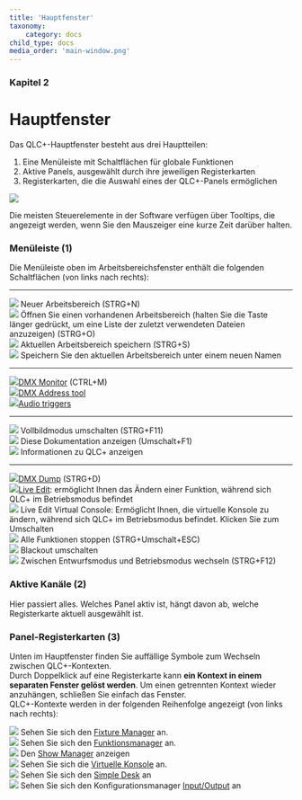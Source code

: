 ```yaml
---
title: 'Hauptfenster'
taxonomy:
    category: docs
child_type: docs
media_order: 'main-window.png'
---
```


<style>
    #chapter p {
        text-align: left;
    }
</style>

### Kapitel 2

# Hauptfenster

Das QLC+-Hauptfenster besteht aus drei Hauptteilen:

1. Eine Menüleiste mit Schaltflächen für globale Funktionen
2. Aktive Panels, ausgewählt durch ihre jeweiligen Registerkarten
3. Registerkarten, die die Auswahl eines der QLC+-Panels ermöglichen

![](/main-window/main-window.png)

Die meisten Steuerelemente in der Software verfügen über Tooltips, die angezeigt werden, wenn Sie den Mauszeiger eine kurze Zeit darüber halten.

### Menüleiste (1)

Die Menüleiste oben im Arbeitsbereichsfenster enthält die folgenden Schaltflächen (von links nach rechts):

* * *

![](../basics/filenew.png) Neuer Arbeitsbereich (STRG+N)  
![](../basics/fileopen.png) Öffnen Sie einen vorhandenen Arbeitsbereich (halten Sie die Taste länger gedrückt, um eine Liste der zuletzt verwendeten Dateien anzuzeigen) (STRG+O)  
![](../basics/filesave.png) Aktuellen Arbeitsbereich speichern (STRG+S)  
![](../basics/filesaveas.png) Speichern Sie den aktuellen Arbeitsbereich unter einem neuen Namen

* * *

![](../basics/monitor.png)[DMX Monitor](dmx-monitor) (CTRL+M)  
![](../basics/diptool.png)[DMX Address tool](dmx-address-tool)  
![](../basics/audioinput.png)[Audio triggers](/virtual-console/audio-triggers)  

* * *

![](../basics/fullscreen.png) Vollbildmodus umschalten (STRG+F11)  
![](../basics/help.png) Diese Dokumentation anzeigen (Umschalt+F1)  
![](../basics/qlcplus.svg?resize=32,32) Informationen zu QLC+ anzeigen

* * *

![](../basics/add_dump.png)[DMX Dump](dmx-dump) (STRG+D)  
![](../basics/liveedit.png)[Live Edit](live-edit): ermöglicht Ihnen das Ändern einer Funktion, während sich QLC+ im Betriebsmodus befindet  
![](../basics/liveedit_vc.png) Live Edit Virtual Console: Ermöglicht Ihnen, die virtuelle Konsole zu ändern, während sich QLC+ im Betriebsmodus befindet. Klicken Sie zum Umschalten  
![](../basics/panic.png) Alle Funktionen stoppen (STRG+Umschalt+ESC)  
![](../basics/blackout.png) Blackout umschalten  
![](../basics/operate.png) Zwischen Entwurfsmodus und Betriebsmodus wechseln (STRG+F12)

### Aktive Kanäle (2)

Hier passiert alles. Welches Panel aktiv ist, hängt davon ab, welche Registerkarte aktuell ausgewählt ist.

### Panel-Registerkarten (3)

Unten im Hauptfenster finden Sie auffällige Symbole zum Wechseln zwischen QLC+-Kontexten.  
Durch Doppelklick auf eine Registerkarte kann **ein Kontext in einem separaten Fenster gelöst werden**. Um einen getrennten Kontext wieder anzuhängen, schließen Sie einfach das Fenster.  
QLC+-Kontexte werden in der folgenden Reihenfolge angezeigt (von links nach rechts):

![](../basics/fixture.png) Sehen Sie sich den [Fixture Manager](/fixture-manager) an.  
![](../basics/function.png) Sehen Sie sich den [Funktionsmanager](/function-manager) an.  
![](../basics/show.png) Den [Show Manager](/show-manager) anzeigen  
![](../basics/virtualconsole.png) Sehen Sie sich die [Virtuelle Konsole](/virtual-console) an.  
![](../basics/slidermatrix.png) Sehen Sie sich den [Simple Desk](/simple-desk) an  
![](../basics/input_output.png) Sehen Sie sich den Konfigurationsmanager [Input/Output](/input-output) an
